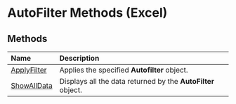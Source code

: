 
# AutoFilter Methods (Excel)

## Methods



|**Name**|**Description**|
|:-----|:-----|
| [ApplyFilter](5707966d-79c3-0538-9df2-1feecf1e793d.md)|Applies the specified  **Autofilter** object.|
| [ShowAllData](eaa22047-f394-4e93-d31c-544ca8373b95.md)|Displays all the data returned by the  **AutoFilter** object.|
